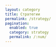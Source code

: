 ```yaml
---
layout: category
title: Стратегии
permalink: /strategy/
pagination: 
  enabled: true
  category: strategy
  permalink: /:num/
---
```

